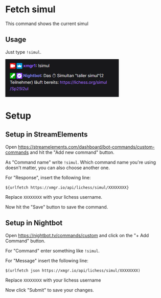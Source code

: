 # Fetch simul

This command shows the current simul

## Usage

Just type `!simul`.

![Simul](../images/simul.png)


# Setup

## Setup in StreamElements

Open https://streamelements.com/dashboard/bot-commands/custom-commands and hit the "Add new command" button.

As "Command name" write `!simul`. Which command name you're using doesn't matter, you can also choose another one.

For "Response", insert the following line:

```
${urlfetch https://xmgr.io/api/lichess/simul/XXXXXXXX}
```

Replace `XXXXXXXX` with your lichess username.

Now hit the "Save" button to save the command.

## Setup in Nightbot

Open https://nightbot.tv/commands/custom and click on the "+ Add Command" button.

For "Command" enter something like `!simul`.

For "Message" insert the following line:

```
$(urlfetch json https://xmgr.io/api/lichess/simul/XXXXXXXX)
```

Replace `XXXXXXXX` with your lichess username

Now click "Submit" to save your changes.
